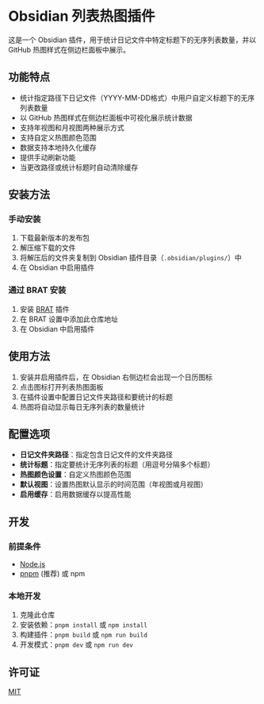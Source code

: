 # Obsidian 列表热图插件

这是一个 Obsidian 插件，用于统计日记文件中特定标题下的无序列表数量，并以 GitHub 热图样式在侧边栏面板中展示。

## 功能特点

- 统计指定路径下日记文件（YYYY-MM-DD格式）中用户自定义标题下的无序列表数量
- 以 GitHub 热图样式在侧边栏面板中可视化展示统计数据
- 支持年视图和月视图两种展示方式
- 支持自定义热图颜色范围
- 数据支持本地持久化缓存
- 提供手动刷新功能
- 当更改路径或统计标题时自动清除缓存

## 安装方法

### 手动安装

1. 下载最新版本的发布包
2. 解压缩下载的文件
3. 将解压后的文件夹复制到 Obsidian 插件目录（`.obsidian/plugins/`）中
4. 在 Obsidian 中启用插件

### 通过 BRAT 安装

1. 安装 [BRAT](https://github.com/TfTHacker/obsidian42-brat) 插件
2. 在 BRAT 设置中添加此仓库地址
3. 在 Obsidian 中启用插件

## 使用方法

1. 安装并启用插件后，在 Obsidian 右侧边栏会出现一个日历图标
2. 点击图标打开列表热图面板
3. 在插件设置中配置日记文件夹路径和要统计的标题
4. 热图将自动显示每日无序列表的数量统计

## 配置选项

- **日记文件夹路径**：指定包含日记文件的文件夹路径
- **统计标题**：指定要统计无序列表的标题（用逗号分隔多个标题）
- **热图颜色设置**：自定义热图颜色范围
- **默认视图**：设置热图默认显示的时间范围（年视图或月视图）
- **启用缓存**：启用数据缓存以提高性能

## 开发

### 前提条件

- [Node.js](https://nodejs.org/)
- [pnpm](https://pnpm.io/) (推荐) 或 npm

### 本地开发

1. 克隆此仓库
2. 安装依赖：`pnpm install` 或 `npm install`
3. 构建插件：`pnpm build` 或 `npm run build`
4. 开发模式：`pnpm dev` 或 `npm run dev`

## 许可证

[MIT](LICENSE)
